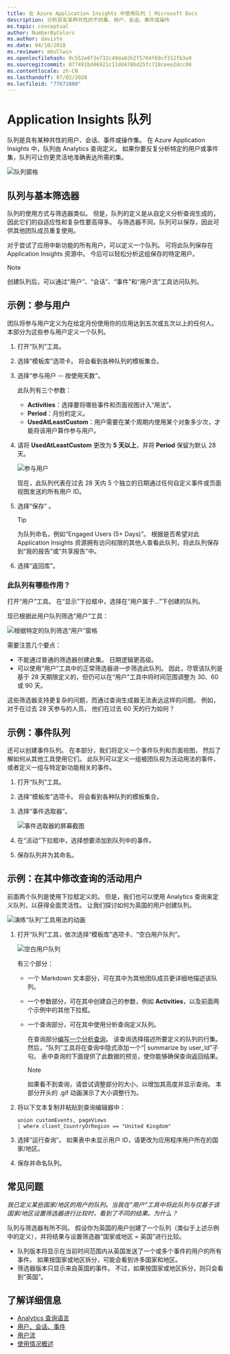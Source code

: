 ```yaml
---
title: 在 Azure Application Insights 中使用队列 | Microsoft Docs
description: 分析具有某种共性的不同集、用户、会话、事件或操作
ms.topic: conceptual
author: NumberByColors
ms.author: daviste
ms.date: 04/10/2018
ms.reviewer: mbullwin
ms.openlocfilehash: 0c552e8f3e732c49da02b2f5704fb9cf312fb3e8
ms.sourcegitcommit: 877491bd46921c11dd478bd25fc718ceee2dcc08
ms.contentlocale: zh-CN
ms.lasthandoff: 07/02/2020
ms.locfileid: "77671080"
---
```

# <a name="application-insights-cohorts"></a>Application Insights 队列

队列是具有某种共性的用户、会话、事件或操作集。 在 Azure Application Insights 中，队列由 Analytics 查询定义。 如果你要反复分析特定的用户或事件集，队列可让你更灵活地准确表达所需的集。

![队列窗格](./media/usage-cohorts/001.png)

## <a name="cohorts-versus-basic-filters"></a>队列与基本筛选器

队列的使用方式与筛选器类似。 但是，队列的定义是从自定义分析查询生成的，因此它们的自适应性和复杂性要高得多。 与筛选器不同，队列可以保存，因此可供其他团队成员重复使用。

对于尝试了应用中新功能的所有用户，可以定义一个队列。 可将此队列保存在 Application Insights 资源中。 今后可以轻松分析这组保存的特定用户。

> [!NOTE]
> 创建队列后，可以通过“用户”、“会话”、“事件”和“用户流”工具访问队列。

## <a name="example-engaged-users"></a>示例：参与用户

团队将参与用户定义为在给定月份使用你的应用达到五次或五次以上的任何人。 本部分为这些参与用户定义一个队列。

1. 打开“队列”工具。

2. 选择“模板库”选项卡。  将会看到各种队列的模板集合。

3. 选择“参与用户 -- 按使用天数”。 

    此队列有三个参数：
    * **Activities**：选择要将哪些事件和页面视图计入“用法”。
    * **Period**：月份的定义。
    * **UsedAtLeastCustom**：用户需要在某个周期内使用某个对象多少次，才能将该用户算作参与用户。

4. 请将 **UsedAtLeastCustom** 更改为 **5 天以上**，并将 **Period** 保留为默认 28 天。

    ![参与用户](./media/usage-cohorts/003.png)

    现在，此队列代表在过去 28 天内 5 个独立的日期通过任何自定义事件或页面视图发送的所有用户 ID。

5. 选择“保存”  。

   > [!TIP]
   > 为队列命名，例如“Engaged Users (5+ Days)”。 根据是否希望对此 Application Insights 资源拥有访问权限的其他人查看此队列，将此队列保存到“我的报告”或“共享报告”中。

6. 选择“返回库”。 

### <a name="what-can-you-do-by-using-this-cohort"></a>此队列有哪些作用？

打开“用户”工具。 在“显示”下拉框中，选择在“用户属于...”下创建的队列。  

现已根据此用户队列筛选“用户”工具：

![根据特定的队列筛选“用户”窗格](./media/usage-cohorts/004.png)

需要注意几个要点：

* 不能通过普通的筛选器创建此集。 日期逻辑更高级。
* 可以使用“用户”工具中的正常筛选器进一步筛选此队列。 因此，尽管该队列是基于 28 天期限定义的，但仍可以在“用户”工具中将时间范围调整为 30、60 或 90 天。

这些筛选器支持更复杂的问题，而通过查询生成器无法表达这样的问题。 例如，对于在过去 28 天参与的人员，  他们在过去 60 天的行为如何？

## <a name="example-events-cohort"></a>示例：事件队列

还可以创建事件队列。 在本部分，我们将定义一个事件队列和页面视图， 然后了解如何从其他工具使用它们。 此队列可以定义一组被团队视为活动用法的事件，或者定义一组与特定新功能相关的事件。 

1. 打开“队列”工具。

2. 选择“模板库”选项卡。  将会看到各种队列的模板集合。

3. 选择“事件选取器”。 

    ![事件选取器的屏幕截图](./media/usage-cohorts/006.png)

4. 在“活动”下拉框中，选择想要添加到队列中的事件。 

5. 保存队列并为其命名。

## <a name="example-active-users-where-you-modify-a-query"></a>示例：在其中修改查询的活动用户

前面两个队列是使用下拉框定义的。 但是，我们也可以使用 Analytics 查询来定义队列，以获得全面灵活性。 让我们探讨如何为英国的用户创建队列。

![演练“队列”工具用法的动画](./media/usage-cohorts/cohorts0001.gif)

1. 打开“队列”工具，依次选择“模板库”选项卡、“空白用户队列”。  

    ![空白用户队列](./media/usage-cohorts/001.png)

    有三个部分：
   * 一个 Markdown 文本部分，可在其中为其他团队成员更详细地描述该队列。

   * 一个参数部分，可在其中创建自己的参数，例如 **Activities**，以及前面两个示例中的其他下拉框。

   * 一个查询部分，可在其中使用分析查询定义队列。

     在查询部分[编写一个分析查询](/azure/kusto/query)。 该查询选择描述所要定义的队列的行集。 然后，“队列”工具将在查询中隐式添加一个“| summarize by user_Id”子句。 表中查询的下面提供了此数据的预览，使你能够确保查询返回结果。

     > [!NOTE]
     > 如果看不到查询，请尝试调整部分的大小，以增加其高度并显示查询。 本部分开头的 .gif 动画演示了大小调整行为。

2. 将以下文本复制并粘贴到查询编辑器中：

    ```KQL
    union customEvents, pageViews
    | where client_CountryOrRegion == "United Kingdom"
    ```

3. 选择“运行查询”。  如果表中未显示用户 ID，请更改为应用程序用户所在的国家/地区。

4. 保存并命名队列。

## <a name="frequently-asked-questions"></a>常见问题

_我已定义某些国家/地区的用户的队列。当我在“用户”工具中将此队列与仅基于该国家/地区设置筛选器进行比较时，看到了不同的结果。为什么？_

队列与筛选器有所不同。 假设你为英国的用户创建了一个队列（类似于上述示例中的定义），并将结果与设置筛选器“国家或地区 = 英国”进行比较。

* 队列版本将显示在当前时间范围内从英国发送了一个或多个事件的用户的所有事件。 如果按国家或地区拆分，可能会看到许多国家和地区。
* 筛选器版本只显示来自英国的事件。 不过，如果按国家或地区拆分，则只会看到“英国”。

## <a name="learn-more"></a>了解详细信息

* [Analytics 查询语言](https://go.microsoft.com/fwlink/?linkid=856587)
* [用户、会话、事件](usage-segmentation.md)
* [用户流](usage-flows.md)
* [使用情况概述](usage-overview.md)
